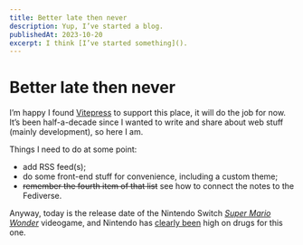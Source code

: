 ```yaml
---
title: Better late then never
description: Yup, I’ve started a blog.
publishedAt: 2023-10-20
excerpt: I think [I’ve started something]().
---
```


# Better late then never

<datetime :date="$frontmatter.publishedAt" formatter="longdate"/>

I’m happy I found [Vitepress](https://vitepress.dev) to support this place, it will do the job for now. It’s been half-a-decade since I wanted to write and share about web stuff (mainly development), so here I am.

Things I need to do at some point:
- add RSS feed(s);
- do some front-end stuff for convenience, including a custom theme;
- ~~remember the fourth item of that list~~ see how to connect the notes to the Fediverse.

Anyway, today is the release date of the Nintendo Switch [_Super Mario Wonder_](https://supermariobroswonder.nintendo.com/) videogame, and Nintendo has [clearly been](https://www.nintendo.com/us/whatsnew/ask-the-developer-vol-11-super-mario-bros-wonder-part-1/) high on drugs for this one.
